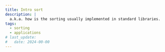 ```yaml
---
title: Intro sort
description: |
  a.k.a. how is the sorting usually implemented in standard libraries.
tags:
  - sorting
  - applications
# last_update:
#   date: 2024-00-00
---
```

